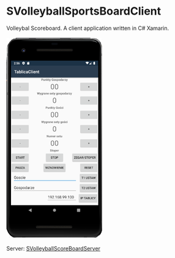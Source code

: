 # SVolleyballSportsBoardClient
Volleybal Scoreboard. A client application written in C# Xamarin.
<br><br>
<img src="appcl.png" width="250">
<br><br>
Server:
<a href="https://github.com/xselthor/SVolleyballSportsBoardServer">SVolleyballScoreBoardServer</a>
